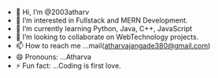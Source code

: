 - 👋 Hi, I’m @2003atharv
- 👀 I’m interested in Fullstack and MERN Development. 
- 🌱 I’m currently learning Python, Java, C++, JavaScript
- 💞️ I’m looking to collaborate on WebTechnology projects. 
- 📫 How to reach me ...mail(atharvajangade380@gmail.com) 
- 😄 Pronouns: ...Atharva
- ⚡ Fun fact: ...Coding is first love. 

<!---
2003atharv/2003atharv is a ✨ special ✨ repository because its `README.md` (this file) appears on your GitHub profile.
You can click the Preview link to take a look at your changes.
--->
